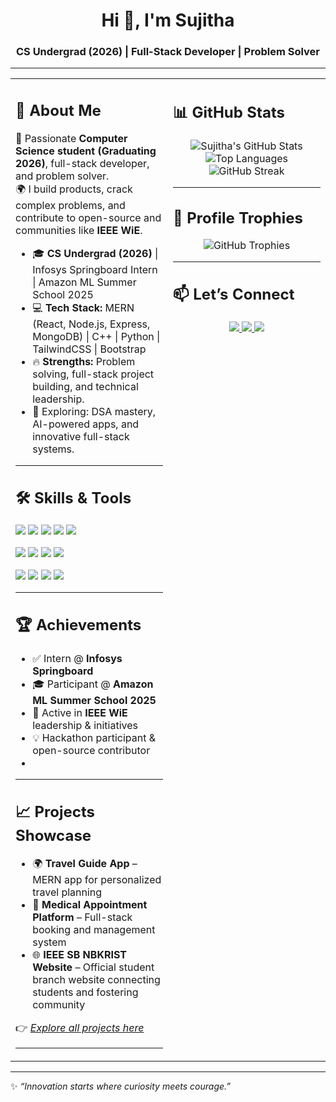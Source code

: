 <!-- Banner / Intro -->
<h1 align="center">Hi 👋, I'm Sujitha</h1>
<h3 align="center">CS Undergrad (2026) | Full-Stack Developer | Problem Solver</h3>

---

<table>
<tr>
<td width="50%" valign="top">

## 💫 About Me  
🚀 Passionate **Computer Science student (Graduating 2026)**, full-stack developer, and problem solver.  
🌍 I build products, crack complex problems, and contribute to open-source and communities like **IEEE WiE**.  

- 🎓 **CS Undergrad (2026)** | Infosys Springboard Intern | Amazon ML Summer School 2025  
- 💻 **Tech Stack:** MERN (React, Node.js, Express, MongoDB) | C++ | Python | TailwindCSS | Bootstrap  
- 🔥 **Strengths:** Problem solving, full-stack project building, and technical leadership.  
- 🌟 Exploring: DSA mastery, AI-powered apps, and innovative full-stack systems.  

---

## 🛠️ Skills & Tools  
<p align="left">
  <img src="https://img.shields.io/badge/C-00599C?style=for-the-badge&logo=c&logoColor=white"/>
  <img src="https://img.shields.io/badge/C++-00599C?style=for-the-badge&logo=cplusplus&logoColor=white"/>
  <img src="https://img.shields.io/badge/Python-3776AB?style=for-the-badge&logo=python&logoColor=yellow"/>
  <img src="https://img.shields.io/badge/Java-007396?style=for-the-badge&logo=openjdk&logoColor=white"/>
  <img src="https://img.shields.io/badge/JavaScript-F7DF1E?style=for-the-badge&logo=javascript&logoColor=black"/>
</p>  

<p align="left">
  <img src="https://img.shields.io/badge/React-20232A?style=for-the-badge&logo=react&logoColor=61DAFB"/>
  <img src="https://img.shields.io/badge/Next.js-000000?style=for-the-badge&logo=nextdotjs&logoColor=white"/>
  <img src="https://img.shields.io/badge/TailwindCSS-06B6D4?style=for-the-badge&logo=tailwindcss&logoColor=white"/>
  <img src="https://img.shields.io/badge/Bootstrap-563D7C?style=for-the-badge&logo=bootstrap&logoColor=white"/>
</p>  

<p align="left">
  <img src="https://img.shields.io/badge/Node.js-339933?style=for-the-badge&logo=nodedotjs&logoColor=white"/>
  <img src="https://img.shields.io/badge/Express.js-000000?style=for-the-badge&logo=express&logoColor=white"/>
  <img src="https://img.shields.io/badge/MongoDB-4EA94B?style=for-the-badge&logo=mongodb&logoColor=white"/>
  <img src="https://img.shields.io/badge/SQL-4479A1?style=for-the-badge&logo=mysql&logoColor=white"/>
</p>  

---

## 🏆 Achievements  
- ✅ Intern @ **Infosys Springboard**  
- 🎓 Participant @ **Amazon ML Summer School 2025**  
- 🎤 Active in **IEEE WiE** leadership & initiatives  
- 💡 Hackathon participant & open-source contributor
- 
---
## 📈 Projects Showcase  
- 🌍 **Travel Guide App** – MERN app for personalized travel planning  
- 🏥 **Medical Appointment Platform** – Full-stack booking and management system
- 🌐 **IEEE SB NBKRIST Website** – Official student branch website connecting students and fostering community  


👉 *[Explore all projects here](https://github.com/sujithachalla97?tab=repositories)*  

---

</td>
<td width="50%" valign="top">

## 📊 GitHub Stats  
<div align="center">

![Sujitha's GitHub Stats](https://github-readme-stats.vercel.app/api?username=sujithachalla97&show_icons=true&theme=radical)  
![Top Languages](https://github-readme-stats.vercel.app/api/top-langs/?username=sujithachalla97&layout=compact&theme=radical)  
![GitHub Streak](https://github-readme-streak-stats.herokuapp.com/?user=sujithachalla97&theme=radical)  

</div>

---

## 🏅 Profile Trophies  
<p align="center">
  <img src="https://github-profile-trophy.vercel.app/?username=sujithachalla97&theme=darkhub&no-frame=false&margin-w=15" alt="GitHub Trophies"/>
</p>

---

## 📫 Let’s Connect  
<p align="center">
  <a href="https://linkedin.com/in/saisujithakumarichalla">
    <img src="https://img.shields.io/badge/LinkedIn-blue?style=for-the-badge&logo=linkedin"/>
  </a>
  <a href="https://yourportfolio.com">
    <img src="https://img.shields.io/badge/Portfolio-black?style=for-the-badge&logo=vercel"/>
  </a>
  <a href="mailto:saisujithakumarichalla@gmail.com">
    <img src="https://img.shields.io/badge/Email-red?style=for-the-badge&logo=gmail"/>
  </a>
</p>

</td>
</tr>
</table>

---

✨ *“Innovation starts where curiosity meets courage.”*  
